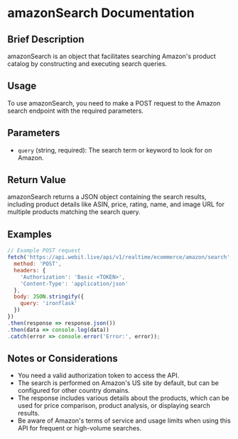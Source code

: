 # amazonSearch Documentation

## Brief Description
amazonSearch is an object that facilitates searching Amazon's product catalog by constructing and executing search queries.

## Usage
To use amazonSearch, you need to make a POST request to the Amazon search endpoint with the required parameters.

## Parameters
- `query` (string, required): The search term or keyword to look for on Amazon.

## Return Value
amazonSearch returns a JSON object containing the search results, including product details like ASIN, price, rating, name, and image URL for multiple products matching the search query.

## Examples

```javascript
// Example POST request
fetch('https://api.webit.live/api/v1/realtime/ecommerce/amazon/search', {
  method: 'POST',
  headers: {
    'Authorization': 'Basic <TOKEN>',
    'Content-Type': 'application/json'
  },
  body: JSON.stringify({
    query: 'ironflask'
  })
})
.then(response => response.json())
.then(data => console.log(data))
.catch(error => console.error('Error:', error));
```

## Notes or Considerations
- You need a valid authorization token to access the API.
- The search is performed on Amazon's US site by default, but can be configured for other country domains.
- The response includes various details about the products, which can be used for price comparison, product analysis, or displaying search results.
- Be aware of Amazon's terms of service and usage limits when using this API for frequent or high-volume searches.